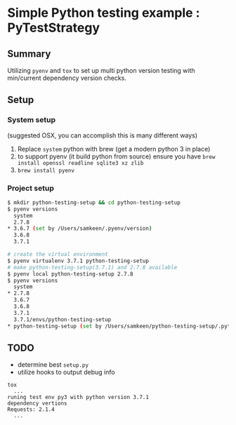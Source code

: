 # Simple Python testing example : PyTestStrategy

## Summary
Utilizing `pyenv` and `tox` to set up multi python version testing with min/current 
dependency version checks.
 
## Setup

### System setup
(suggested OSX, you can accomplish this is many different ways)
1. Replace `system` python with brew (get a modern python 3 in place)
2. to support pyenv (it build python from source) ensure you have
   `brew install openssl readline sqlite3 xz zlib`
3. `brew install pyenv`

### Project setup
```bash
$ mkdir python-testing-setup && cd python-testing-setup
$ pyenv versions
  system
  2.7.8
* 3.6.7 (set by /Users/samkeen/.pyenv/version)
  3.6.8
  3.7.1

# create the virtual environment
$ pyenv virtualenv 3.7.1 python-testing-setup
# make python-testing-setup(3.7.1) and 2.7.8 available 
$ pyenv local python-testing-setup 2.7.8
$ pyenv versions
  system
* 2.7.8
  3.6.7
  3.6.8
  3.7.1
  3.7.1/envs/python-testing-setup 
* python-testing-setup (set by /Users/samkeen/python-testing-setup/.python-version)
```

## TODO

- determine best `setup.py`
- utilize hooks to output debug info
```
tox
  ...
runing test env py3 with python version 3.7.1
dependency vertions
Requests: 2.1.4
  ...

```